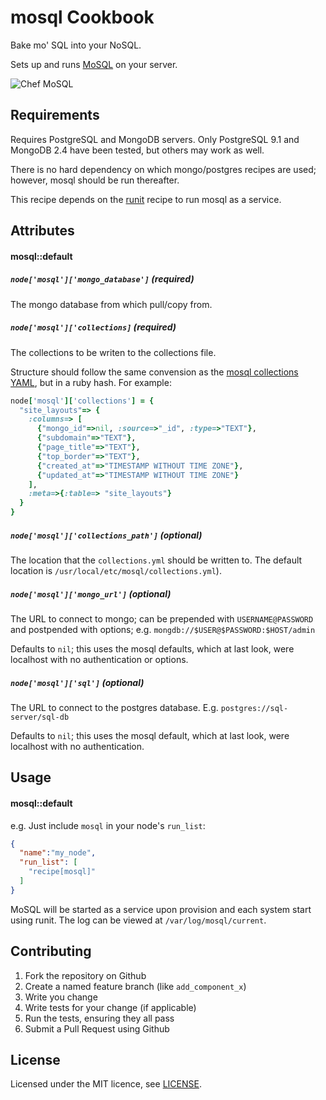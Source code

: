 mosql Cookbook
==============

Bake mo' SQL into your NoSQL.

Sets up and runs [MoSQL] on your server.

![Chef MoSQL](http://files.roadtrippers.com/assets/chef_mosql.png)


Requirements
------------

Requires PostgreSQL and MongoDB servers.  Only PostgreSQL 9.1 and MongoDB 2.4
have been tested, but others may work as well.

There is no hard dependency on which mongo/postgres recipes are used; however,
mosql should be run thereafter.

This recipe depends on the [runit] recipe to run mosql as a service.

Attributes
----------

#### mosql::default

##### `node['mosql']['mongo_database']` (required)

The mongo database from which pull/copy from. 

##### `node['mosql']['collections]` (required)

The collections to be writen to the collections file.

Structure should follow the same convension as the [mosql collections YAML],
but in a ruby hash.  For example:

```ruby
node['mosql']['collections'] = {
  "site_layouts"=> {
    :columns=> [
      {"mongo_id"=>nil, :source=>"_id", :type=>"TEXT"},
      {"subdomain"=>"TEXT"},
      {"page_title"=>"TEXT"},
      {"top_border"=>"TEXT"},
      {"created_at"=>"TIMESTAMP WITHOUT TIME ZONE"},
      {"updated_at"=>"TIMESTAMP WITHOUT TIME ZONE"}
    ],
    :meta=>{:table=> "site_layouts"}
  }
}
```

##### `node['mosql']['collections_path']` (optional)

The location that the ```collections.yml``` should be written to. The default
location is `/usr/local/etc/mosql/collections.yml`).

##### `node['mosql']['mongo_url']` (optional)

The URL to connect to mongo; can be prepended with ```USERNAME@PASSWORD``` and
postpended with options; e.g. ```mongdb://$USER@$PASSWORD:$HOST/admin```

Defaults to `nil`; this uses the mosql defaults, which at last look, were
localhost with no authentication or options.

##### `node['mosql']['sql']` (optional)

The URL to connect to the postgres database. E.g. ```postgres://sql-server/sql-db```

Defaults to `nil`; this uses the mosql default, which at last look, were
localhost with no authentication.

Usage
-----
#### mosql::default

e.g.
Just include `mosql` in your node's `run_list`:

```json
{
  "name":"my_node",
  "run_list": [
    "recipe[mosql]"
  ]
}
```

MoSQL will be started as a service upon provision and each system start using
runit.  The log can be viewed at `/var/log/mosql/current`.

Contributing
------------

1. Fork the repository on Github
2. Create a named feature branch (like `add_component_x`)
3. Write you change
4. Write tests for your change (if applicable)
5. Run the tests, ensuring they all pass
6. Submit a Pull Request using Github

License
-------

Licensed under the MIT licence, see [LICENSE](LICENSE).

[mosql]: http://github.com/stripe/mosql 
[runit]: http://community.opscode.com/cookbooks/runit
[mosql collections YAML]: http://github.com/stripe/mosql#the-collection-map-file
